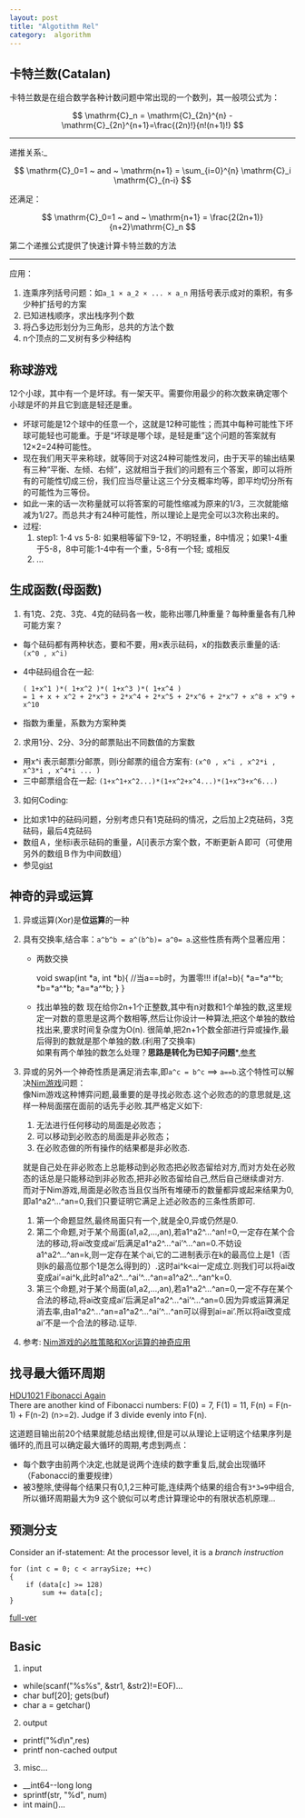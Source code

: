 ```yaml
---
layout: post
title: "Algotithm Rel"
category:  algorithm
---
```


## 卡特兰数(Catalan)
卡特兰数是在组合数学各种计数问题中常出现的一个数列，其一般项公式为：

$$ \mathrm{C}_n = \mathrm{C}_{2n}^{n} - \mathrm{C}_{2n}^{n+1}=\frac{(2n)!}{n!(n+1)!} $$

---
递推关系:_ 

$$ \mathrm{C}_0=1 ~ and ~ \mathrm{n+1} = \sum_{i=0}^{n} \mathrm{C}_i \mathrm{C}_{n-i} $$

还满足：

$$ \mathrm{C}_0=1 ~ and ~ \mathrm{n+1} = \frac{2(2n+1)}{n+2}\mathrm{C}_n $$

第二个递推公式提供了快速计算卡特兰数的方法

---
应用：

1. 连乘序列括号问题：如`a_1 × a_2 × ... × a_n` 用括号表示成对的乘积，有多少种扩括号的方案
2. 已知进栈顺序，求出栈序列个数
3. 将凸多边形划分为三角形，总共的方法个数
4. n个顶点的二叉树有多少种结构


## 称球游戏
12个小球，其中有一个是坏球。有一架天平。需要你用最少的称次数来确定哪个小球是坏的并且它到底是轻还是重。

* 坏球可能是12个球中的任意一个，这就是12种可能性；而其中每种可能性下坏球可能轻也可能重。于是“坏球是哪个球，是轻是重”这个问题的答案就有12×2=24种可能性。
* 现在我们用天平来称球，就等同于对这24种可能性发问，由于天平的输出结果有三种“平衡、左倾、右倾”，这就相当于我们的问题有三个答案，即可以将所有的可能性切成三份，我们应当尽量让这三个分支概率均等，即平均切分所有的可能性为三等份。
* 如此一来的话一次称量就可以将答案的可能性缩减为原来的1/3，三次就能缩减为1/27。而总共才有24种可能性，所以理论上是完全可以3次称出来的。
* 过程: 
  1. step1: 1-4 vs 5-8: 如果相等留下9-12，不明轻重，8中情况；如果1-4重于5-8，8中可能:1-4中有一个重，5-8有一个轻; 或相反
  2. ...

## 生成函数(母函数)

1. 有1克、2克、3克、4克的砝码各一枚，能称出哪几种重量？每种重量各有几种可能方案？

  * 每个砝码都有两种状态，要和不要，用x表示砝码，x的指数表示重量的话:`(x^0 , x^i)`
  * 4中砝码组合在一起: 

    ```
    ( 1+x^1 )*( 1+x^2 )*( 1+x^3 )*( 1+x^4 )
    = 1 + x + x^2 + 2*x^3 + 2*x^4 + 2*x^5 + 2*x^6 + 2*x^7 + x^8 + x^9 + x^10
    ```

  * 指数为重量，系数为方案种类

2. 求用1分、2分、3分的邮票贴出不同数值的方案数
  * 用x^i 表示邮票i分邮票，则i分邮票的组合方案有: `(x^0 , x^i , x^2*i , x^3*i , x^4*i ... )`
  * 三中邮票组合在一起: `(1+x^1+x^2...)*(1+x^2+x^4...)*(1+x^3+x^6...)`
    
3. 如何Coding:
  * 比如求1中的砝码问题，分别考虑只有1克砝码的情况，之后加上2克砝码，3克砝码，最后4克砝码
  * 数组Ａ，坐标i表示砝码的重量，A[i]表示方案个数，不断更新Ａ即可（可使用另外的数组Ｂ作为中间数组）
  * 参见[gist](https://gist.github.com/wfwei/6249467)


## 神奇的异或运算
1. 异或运算(Xor)是**位运算**的一种
2. 具有交换率,结合率：`a^b^b = a^(b^b)= a^0= a`.这些性质有两个显著应用：

    * 两数交换
    
        void swap(int *a, int *b){
            //当a==b时，为置零!!!
            if(a!=b){
                *a=*a^*b;
                *b=*a^*b;
                *a=*a^*b;
            }
        }

    * 找出单独的数 
      现在给你2n+1个正整数,其中有n对数和1个单独的数,这里规定一对数的意思是这两个数相等,然后让你设计一种算法,把这个单独的数给找出来,要求时间复杂度为O(n). 
      很简单,把2n+1个数全部进行异或操作,最后得到的数就是那个单独的数.(利用了交换率)  
      如果有两个单独的数怎么处理？**思路是转化为已知子问题***,[参考](http://blog.csdn.net/morewindows/article/details/8214003)

3. 异或的另外一个神奇性质是满足消去率,即`a^c = b^c` ==> `a==b`.这个特性可以解决[Nim游戏](http://baike.baidu.com/view/1101962.htm)问题：    
    像Nim游戏这种博弈问题,最重要的是寻找必败态.这个必败态的的意思就是,这样一种局面摆在面前的话先手必败.其严格定义如下: 

    1. 无法进行任何移动的局面是必败态；
    2. 可以移动到必败态的局面是非必败态；
    3. 在必败态做的所有操作的结果都是非必败态.  
  
    就是自己处在非必败态上总能移动到必败态把必败态留给对方,而对方处在必败态的话总是只能移动到非必败态,把非必败态留给自己,然后自己继续虐对方.  
    而对于Nim游戏,局面是必败态当且仅当所有堆硬币的数量都异或起来结果为0,即a1^a2^...^an=0,我们只要证明它满足上述必败态的三条性质即可.

    1. 第一个命题显然,最终局面只有一个,就是全0,异或仍然是0.
    2. 第二个命题,对于某个局面(a1,a2,...,an),若a1^a2^...^an!=0,一定存在某个合法的移动,将ai改变成ai’后满足a1^a2^...^ai’^...^an=0.不妨设a1^a2^...^an=k,则一定存在某个ai,它的二进制表示在k的最高位上是1（否则k的最高位那个1是怎么得到的）.这时ai^k<ai一定成立.则我们可以将ai改变成ai’=ai^k,此时a1^a2^...^ai’^...^an=a1^a2^...^an^k=0.
    3. 第三个命题,对于某个局面(a1,a2,...,an),若a1^a2^...^an=0,一定不存在某个合法的移动,将ai改变成ai’后满足a1^a2^...^ai’^...^an=0.因为异或运算满足消去率,由a1^a2^...^an=a1^a2^...^ai’^...^an可以得到ai=ai’.所以将ai改变成ai’不是一个合法的移动.证毕.


4. 参考: [Nim游戏的必胜策略和Xor运算的神奇应用](http://www.physixfan.com/archives/563)

## 找寻最大循环周期 
[HDU1021 Fibonacci Again](http://acm.hdu.edu.cn/showproblem.php?pid=1021)  
There are another kind of Fibonacci numbers: F(0) = 7, F(1) = 11, F(n) = F(n-1) + F(n-2) (n>=2). Judge if 3 divide evenly into F(n).

这道题目输出前20个结果就能总结出规律,但是可以从理论上证明这个结果序列是循环的,而且可以确定最大循环的周期,考虑到两点：
  * 每个数字由前两个决定,也就是说两个连续的数字重复后,就会出现循环（Fabonacci的重要规律）
  * 被3整除,使得每个结果只有0,1,2三种可能,连续两个结果的组合有`3*3=9`中组合,所以循环周期最大为9
这个貌似可以考虑计算理论中的有限状态机原理...

## 预测分支
Consider an if-statement: At the processor level, it is a *branch instruction*

    for (int c = 0; c < arraySize; ++c)
    {
        if (data[c] >= 128)
            sum += data[c];
    }

[full-ver](http://stackoverflow.com/questions/11227809/why-is-processing-a-sorted-array-faster-than-an-unsorted-array)

## Basic

1. input 
  * while(scanf("%s%s", &str1, &str2)!=EOF)...
  * char buf[20]; gets(buf)
  * char a = getchar()

2. output
  * printf("%d\n",res)
  * printf non-cached output

3. misc...
  * __int64--long long
  * sprintf(str, "%d", num)
  * int main()...
